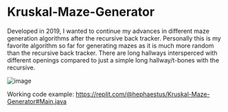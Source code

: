 # Kruskal-Maze-Generator

Developed in 2019, I wanted to continue my advances in different maze generation algorithms after the recursive back tracker.
Personally this is my favorite algorithm so far for generating mazes as it is much more random than the recursive back tracker. There are long hallways intersperced with different openings compared to just a simple long hallway/t-bones with the recursive.

![image](https://user-images.githubusercontent.com/71425015/135584627-4f359568-3b89-4be7-9964-16aefc813cc3.png)


Working code example: https://replit.com/@hephaestus/Kruskal-Maze-Generator#Main.java